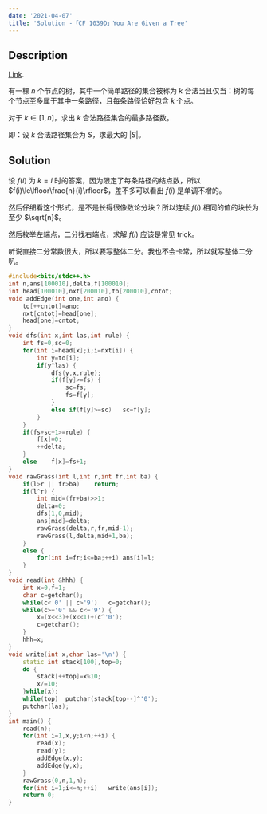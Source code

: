 ```yaml
---
date: '2021-04-07'
title: 'Solution -「CF 1039D」You Are Given a Tree'
---
```


## Description

[Link](http://codeforces.com/problemset/problem/1039/D).

有一棵 $n$ 个节点的树，其中一个简单路径的集合被称为 $k$ 合法当且仅当：树的每个节点至多属于其中一条路径，且每条路径恰好包含 $k$ 个点。

对于 $k\in [1,n]$，求出 $k$ 合法路径集合的最多路径数。

即：设 $k$ 合法路径集合为 $S$，求最大的 $|S|$。

## Solution

设 $f(i)$ 为 $k=i$ 时的答案，因为限定了每条路径的结点数，所以 $f(i)\le\lfloor\frac{n}{i}\rfloor$，差不多可以看出 $f(i)$ 是单调不增的。

然后仔细看这个形式，是不是长得很像数论分块？所以连续 $f(i)$ 相同的值的块长为至少 $\sqrt{n}$。

然后枚举左端点，二分找右端点，求解 $f(i)$ 应该是常见 trick。

听说直接二分常数很大，所以要写整体二分。我也不会卡常，所以就写整体二分叭。

```cpp
#include<bits/stdc++.h>
int n,ans[100010],delta,f[100010];
int head[100010],nxt[200010],to[200010],cntot;
void addEdge(int one,int ano) {
	to[++cntot]=ano;
	nxt[cntot]=head[one];
	head[one]=cntot;
}
void dfs(int x,int las,int rule) {
	int fs=0,sc=0;
	for(int i=head[x];i;i=nxt[i]) {
		int y=to[i];
		if(y^las) {
			dfs(y,x,rule);
			if(f[y]>=fs) {
				sc=fs;
				fs=f[y];
			}
			else if(f[y]>=sc)	sc=f[y];
		}
	}
	if(fs+sc+1>=rule) {
		f[x]=0;
		++delta;
	}
	else	f[x]=fs+1;
}
void rawGrass(int l,int r,int fr,int ba) {
	if(l>r || fr>ba)	return;
	if(l^r) {
		int mid=(fr+ba)>>1;
		delta=0;
		dfs(1,0,mid);
		ans[mid]=delta;
		rawGrass(delta,r,fr,mid-1);
		rawGrass(l,delta,mid+1,ba);
	}
	else {
		for(int i=fr;i<=ba;++i)	ans[i]=l;
	}
}
void read(int &hhh) {
	int x=0,f=1;
	char c=getchar();
	while(c<'0' || c>'9')	c=getchar();
	while(c>='0' && c<='9') {
		x=(x<<3)+(x<<1)+(c^'0');
		c=getchar();
	}
	hhh=x;
}
void write(int x,char las='\n') {
	static int stack[100],top=0;
	do {
		stack[++top]=x%10;
		x/=10;
	}while(x);
	while(top)	putchar(stack[top--]^'0');
	putchar(las);
}
int main() {
	read(n);
	for(int i=1,x,y;i<n;++i) {
		read(x);
		read(y);
		addEdge(x,y);
		addEdge(y,x);
	}
	rawGrass(0,n,1,n);
	for(int i=1;i<=n;++i)	write(ans[i]);
	return 0;
}
```